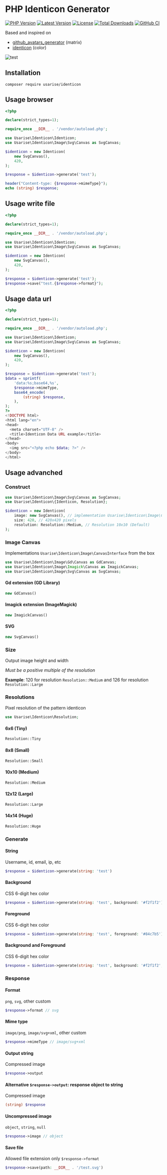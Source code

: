 # PHP Identicon Generator

[![PHP Version](https://img.shields.io/packagist/dependency-v/usarise/identicon/php.svg?colorB=%238892BF&style=flat-square&logo=php&logoColor=fff)](https://php.net)
[![Latest Version](https://img.shields.io/github/v/release/usarise/identicon-php.svg?style=flat-square&logo=semver)](https://github.com/usarise/identicon-php/releases)
[![License](https://img.shields.io/github/license/usarise/identicon-php?style=flat-square&colorB=darkcyan&logo=unlicense&logoColor=fff)](LICENSE)
[![Total Downloads](https://img.shields.io/packagist/dt/usarise/identicon.svg?style=flat-square&logo=packagist&logoColor=fff)](https://packagist.org/packages/usarise/identicon)
[![GitHub CI](https://img.shields.io/github/actions/workflow/status/usarise/identicon-php/ci.yml?style=flat-square&logo=github&label=GitHub%20CI)](https://github.com/usarise/identicon-php/actions/workflows/ci.yml)

Based and inspired on
- [github_avatars_generator](https://github.com/avdosev/github_avatars_generator) (matrix)
- [identicon](https://github.com/dgraham/identicon) (color)

![test](https://user-images.githubusercontent.com/7043681/236885701-fc99d5e4-0d6e-488d-82f7-dddefb9335d2.png)

## Installation

```
composer require usarise/identicon
```

## Usage browser
```php
<?php

declare(strict_types=1);

require_once __DIR__ . '/vendor/autoload.php';

use Usarise\Identicon\Identicon;
use Usarise\Identicon\Image\Svg\Canvas as SvgCanvas;

$identicon = new Identicon(
    new SvgCanvas(),
    420,
);

$response = $identicon->generate('test');

header("Content-type: {$response->mimeType}");
echo (string) $response;
```

## Usage write file
```php
<?php

declare(strict_types=1);

require_once __DIR__ . '/vendor/autoload.php';

use Usarise\Identicon\Identicon;
use Usarise\Identicon\Image\Svg\Canvas as SvgCanvas;

$identicon = new Identicon(
    new SvgCanvas(),
    420,
);

$response = $identicon->generate('test');
$response->save("test.{$response->format}");
```

## Usage data url
```php
<?php

declare(strict_types=1);

require_once __DIR__ . '/vendor/autoload.php';

use Usarise\Identicon\Identicon;
use Usarise\Identicon\Image\Svg\Canvas as SvgCanvas;

$identicon = new Identicon(
    new SvgCanvas(),
    420,
);

$response = $identicon->generate('test');
$data = sprintf(
    'data:%s;base64,%s',
    $response->mimeType,
    base64_encode(
        (string) $response,
    ),
);
?>
<!DOCTYPE html>
<html lang="en">
<head>
  <meta charset="UTF-8" />
  <title>Identicon Data URL example</title>
</head>
<body>
  <img src="<?php echo $data; ?>" />
</body>
</html>
```

## Usage advanched
### Construct
```php
use Usarise\Identicon\Image\Svg\Canvas as SvgCanvas;
use Usarise\Identicon\{Identicon, Resolution};

$identicon = new Identicon(
    image: new SvgCanvas(), // implementation Usarise\Identicon\Image\CanvasInterface
    size: 420, // 420x420 pixels
    resolution: Resolution::Medium, // Resolution 10x10 (Default)
);
```
### Image Canvas
Implementations `Usarise\Identicon\Image\CanvasInterface` from the box
```php
use Usarise\Identicon\Image\Gd\Canvas as GdCanvas;
use Usarise\Identicon\Image\Imagick\Canvas as ImagickCanvas;
use Usarise\Identicon\Image\Svg\Canvas as SvgCanvas;
```
#### Gd extension (GD Library)
```php
new GdCanvas()
```
#### Imagick extension (ImageMagick)
```php
new ImagickCanvas()
```
#### SVG
```php
new SvgCanvas()
```
### Size
Output image height and width

*Must be a positive multiple of the resolution*

**Example**: 120 for resolution `Resolution::Medium`
and
126 for resolution `Resolution::Large`
### Resolutions
Pixel resolution of the pattern identicon
```php
use Usarise\Identicon\Resolution;
```
#### 6x6 (Tiny)
```php
Resolution::Tiny
```
#### 8x8 (Small)
```php
Resolution::Small
```
#### 10x10 (Medium)
```php
Resolution::Medium
```
#### 12x12 (Large)
```php
Resolution::Large
```
#### 14x14 (Huge)
```php
Resolution::Huge
```
### Generate
#### String
Username, id, email, ip, etc
```php
$response = $identicon->generate(string: 'test')
```
#### Background
CSS 6-digit hex color
```php
$response = $identicon->generate(string: 'test', background: '#f2f1f2')
```
#### Foreground
CSS 6-digit hex color
```php
$response = $identicon->generate(string: 'test', foreground: '#84c7b5')
```
#### Background and Foreground
CSS 6-digit hex color
```php
$response = $identicon->generate(string: 'test', background: '#f2f1f2', foreground: '#84c7b5')
```
### Response
#### Format
`png`, `svg`, other custom
```php
$response->format // svg
```
#### Mime type
`image/png`, `image/svg+xml`, other custom
```php
$response->mimeType // image/svg+xml
```
#### Output string
Compressed image
```php
$response->output
```
#### Alternative `$response->output`: response object to string
Compressed image
```php
(string) $response
```
#### Uncompressed image
`object`, `string`, `null`
```php
$response->image // object
```
#### Save file
Allowed file extension only `$response->format`
```php
$response->save(path: __DIR__ . '/test.svg')
```

